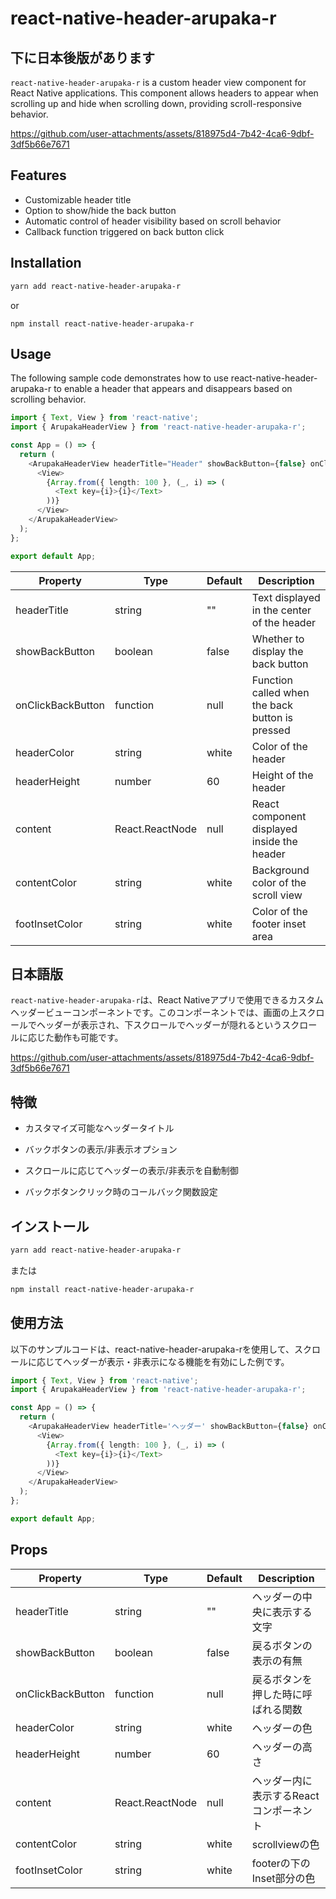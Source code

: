 # react-native-header-arupaka-r  

## 下に日本後版があります

`react-native-header-arupaka-r` is a custom header view component for React Native applications. This component allows headers to appear when scrolling up and hide when scrolling down, providing scroll-responsive behavior.

https://github.com/user-attachments/assets/818975d4-7b42-4ca6-9dbf-3df5b66e7671

## Features

- Customizable header title
- Option to show/hide the back button
- Automatic control of header visibility based on scroll behavior
- Callback function triggered on back button click

## Installation

```bash
yarn add react-native-header-arupaka-r
```
or
```
npm install react-native-header-arupaka-r
```

## Usage
The following sample code demonstrates how to use react-native-header-arupaka-r to enable a header that appears and disappears based on scrolling behavior.

``` TypeScript
import { Text, View } from 'react-native';
import { ArupakaHeaderView } from 'react-native-header-arupaka-r';

const App = () => {
  return (
    <ArupakaHeaderView headerTitle="Header" showBackButton={false} onClickBackButton={() => console.log("Back button pressed")}>
      <View>
        {Array.from({ length: 100 }, (_, i) => (
          <Text key={i}>{i}</Text>
        ))}
      </View>
    </ArupakaHeaderView>
  );
};

export default App;
```
| Property          | Type              | Default | Description                                           |
|-------------------|-------------------|---------|-------------------------------------------------------|
| headerTitle       | string            | ""      | Text displayed in the center of the header            |
| showBackButton    | boolean           | false   | Whether to display the back button                    |
| onClickBackButton | function          | null    | Function called when the back button is pressed       |
| headerColor       | string            | white   | Color of the header                                   |
| headerHeight      | number            | 60      | Height of the header                                  |
| content           | React.ReactNode   | null    | React component displayed inside the header           |
| contentColor      | string            | white   | Background color of the scroll view                  |
| footInsetColor    | string            | white   | Color of the footer inset area                       |


## 日本語版

`react-native-header-arupaka-r`は、React Nativeアプリで使用できるカスタムヘッダービューコンポーネントです。このコンポーネントでは、画面の上スクロールでヘッダーが表示され、下スクロールでヘッダーが隠れるというスクロールに応じた動作も可能です。


https://github.com/user-attachments/assets/818975d4-7b42-4ca6-9dbf-3df5b66e7671


## 特徴

- カスタマイズ可能なヘッダータイトル



- バックボタンの表示/非表示オプション
- スクロールに応じてヘッダーの表示/非表示を自動制御
- バックボタンクリック時のコールバック関数設定

## インストール

```bash
yarn add react-native-header-arupaka-r
```
または
```bash
npm install react-native-header-arupaka-r
```

## 使用方法
以下のサンプルコードは、react-native-header-arupaka-rを使用して、スクロールに応じてヘッダーが表示・非表示になる機能を有効にした例です。

```TypeScript
import { Text, View } from 'react-native';
import { ArupakaHeaderView } from 'react-native-header-arupaka-r';

const App = () => {
  return (
    <ArupakaHeaderView headerTitle='ヘッダー' showBackButton={false} onClickBackButton={()=>console.log("バックボタンが押された")}>
      <View>
        {Array.from({ length: 100 }, (_, i) => (
          <Text key={i}>{i}</Text>
        ))}
      </View>
    </ArupakaHeaderView>
  );
};

export default App;
```

## Props

| Property     | Type            | Default | Description                          |
|--------------|-----------------|---------|--------------------------------------|
| headerTitle  | string          | ""      | ヘッダーの中央に表示する文字         |
| showBackButton | boolean       | false   | 戻るボタンの表示の有無|
| onClickBackButton | function   | null    | 戻るボタンを押した時に呼ばれる関数
| headerColor  | string          | white   | ヘッダーの色|
| headerHeight | number          | 60      | ヘッダーの高さ| 
| content      | React.ReactNode | null    | ヘッダー内に表示するReactコンポーネント |
| contentColor | string          | white |scrollviewの色|
| footInsetColor | string        | white | footerの下のInset部分の色

